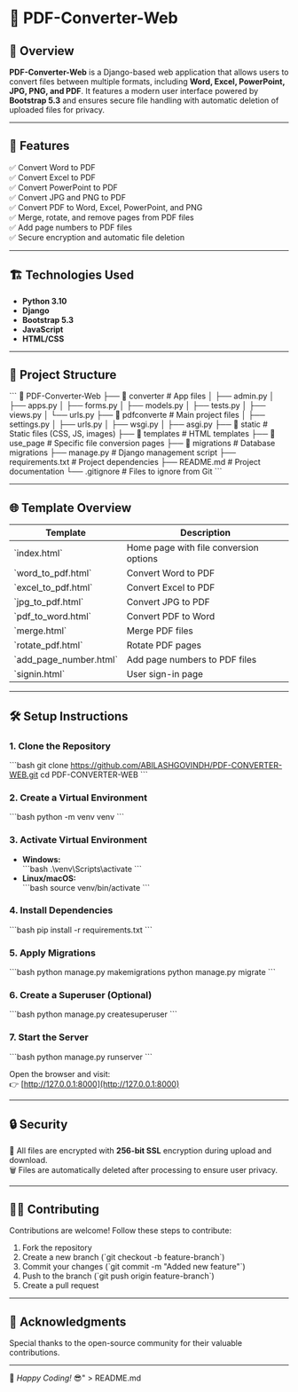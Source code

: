 
# 📝 PDF-Converter-Web

## 🚀 Overview  
**PDF-Converter-Web** is a Django-based web application that allows users to convert files between multiple formats, including **Word, Excel, PowerPoint, JPG, PNG, and PDF**. It features a modern user interface powered by **Bootstrap 5.3** and ensures secure file handling with automatic deletion of uploaded files for privacy.  

---

## 🌟 **Features**  
✅ Convert Word to PDF  
✅ Convert Excel to PDF  
✅ Convert PowerPoint to PDF  
✅ Convert JPG and PNG to PDF  
✅ Convert PDF to Word, Excel, PowerPoint, and PNG  
✅ Merge, rotate, and remove pages from PDF files  
✅ Add page numbers to PDF files  
✅ Secure encryption and automatic file deletion  

---

## 🏗️ **Technologies Used**  
- **Python 3.10**  
- **Django**  
- **Bootstrap 5.3**  
- **JavaScript**  
- **HTML/CSS**  

---

## 📂 **Project Structure**  
\`\`\`
📂 PDF-Converter-Web
├── 📂 converter          # App files
│   ├── admin.py
│   ├── apps.py
│   ├── forms.py
│   ├── models.py
│   ├── tests.py
│   ├── views.py
│   └── urls.py
├── 📂 pdfconverte        # Main project files
│   ├── settings.py
│   ├── urls.py
│   ├── wsgi.py
│   ├── asgi.py
├── 📂 static             # Static files (CSS, JS, images)
├── 📂 templates          # HTML templates
├── 📂 use_page           # Specific file conversion pages
├── 📂 migrations         # Database migrations
├── manage.py             # Django management script
├── requirements.txt      # Project dependencies
├── README.md             # Project documentation
└── .gitignore            # Files to ignore from Git
\`\`\`

---

## 🌐 **Template Overview**  
| Template | Description |
|----------|-------------|
| \`index.html\` | Home page with file conversion options |
| \`word_to_pdf.html\` | Convert Word to PDF |
| \`excel_to_pdf.html\` | Convert Excel to PDF |
| \`jpg_to_pdf.html\` | Convert JPG to PDF |
| \`pdf_to_word.html\` | Convert PDF to Word |
| \`merge.html\` | Merge PDF files |
| \`rotate_pdf.html\` | Rotate PDF pages |
| \`add_page_number.html\` | Add page numbers to PDF files |
| \`signin.html\` | User sign-in page |

---

## 🛠️ **Setup Instructions**  

### **1. Clone the Repository**  
\`\`\`bash
git clone https://github.com/ABILASHGOVINDH/PDF-CONVERTER-WEB.git
cd PDF-CONVERTER-WEB
\`\`\`

### **2. Create a Virtual Environment**  
\`\`\`bash
python -m venv venv
\`\`\`

### **3. Activate Virtual Environment**  
- **Windows:**  
\`\`\`bash
.\venv\Scripts\activate
\`\`\`
- **Linux/macOS:**  
\`\`\`bash
source venv/bin/activate
\`\`\`

### **4. Install Dependencies**  
\`\`\`bash
pip install -r requirements.txt
\`\`\`

### **5. Apply Migrations**  
\`\`\`bash
python manage.py makemigrations
python manage.py migrate
\`\`\`

### **6. Create a Superuser (Optional)**  
\`\`\`bash
python manage.py createsuperuser
\`\`\`

### **7. Start the Server**  
\`\`\`bash
python manage.py runserver
\`\`\`

Open the browser and visit:  
👉 [http://127.0.0.1:8000](http://127.0.0.1:8000)  

---

## 🔒 **Security**  
🔐 All files are encrypted with **256-bit SSL** encryption during upload and download.  
🗑️ Files are automatically deleted after processing to ensure user privacy.  

---

## 👨‍💻 **Contributing**  
Contributions are welcome! Follow these steps to contribute:  
1. Fork the repository  
2. Create a new branch (\`git checkout -b feature-branch\`)  
3. Commit your changes (\`git commit -m "Added new feature"\`)  
4. Push to the branch (\`git push origin feature-branch\`)  
5. Create a pull request  

---

## 🙌 **Acknowledgments**  
Special thanks to the open-source community for their valuable contributions.  

---

💖 _Happy Coding!_ 😎" > README.md
